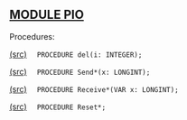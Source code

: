 
## [MODULE PIO](https://github.com/io-core/System/blob/main/PIO.Mod)

Procedures:


[(src)](https://github.com/io-core/System/blob/main/PIO.Mod#L15) `  PROCEDURE del(i: INTEGER);`

[(src)](https://github.com/io-core/System/blob/main/PIO.Mod#L20) `  PROCEDURE Send*(x: LONGINT);`

[(src)](https://github.com/io-core/System/blob/main/PIO.Mod#L29) `  PROCEDURE Receive*(VAR x: LONGINT);`

[(src)](https://github.com/io-core/System/blob/main/PIO.Mod#L41) `  PROCEDURE Reset*;`
